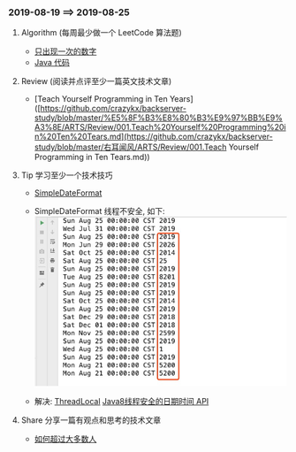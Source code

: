 ### 2019-08-19   ==>   2019-08-25

1. Algorithm (每周最少做一个 LeetCode 算法题)   
   - [只出现一次的数字](https://leetcode-cn.com/problems/single-number/)
   - [Java 代码](https://github.com/crazykx/backserver-study/tree/master/右耳闻风/ARTS/LeetCode/Algorithm/java/src/SingleNumber)
   
2. Review (阅读并点评至少一篇英文技术文章)
   
   - [Teach Yourself Programming in Ten Years]([https://github.com/crazykx/backserver-study/blob/master/%E5%8F%B3%E8%80%B3%E9%97%BB%E9%A3%8E/ARTS/Review/001.Teach%20Yourself%20Programming%20in%20Ten%20Tears.md](https://github.com/crazykx/backserver-study/blob/master/右耳闻风/ARTS/Review/001.Teach Yourself Programming in Ten Tears.md))
   
3. Tip 学习至少一个技术技巧
   
   - [SimpleDateFormat]([https://github.com/crazykx/backserver-study/tree/master/%E5%8F%B3%E8%80%B3%E9%97%BB%E9%A3%8E/ARTS/Tip/tip_week1/src/SimpleDateFormatTip](https://github.com/crazykx/backserver-study/tree/master/右耳闻风/ARTS/Tip/tip_week1/src/SimpleDateFormatTip))
   
   - SimpleDateFormat 线程不安全, 如下:![image-20190825151925413](./TipImg/simpleDate.png)
   - 解决:  [ThreadLocal]([https://github.com/crazykx/backserver-study/blob/master/%E5%8F%B3%E8%80%B3%E9%97%BB%E9%A3%8E/ARTS/Tip/tip_week1/src/SimpleDateFormatTip/ThreadLocalDateUtils.java](https://github.com/crazykx/backserver-study/blob/master/右耳闻风/ARTS/Tip/tip_week1/src/SimpleDateFormatTip/ThreadLocalDateUtils.java))  [ Java8线程安全的日期时间 API]([https://github.com/crazykx/backserver-study/blob/master/%E5%8F%B3%E8%80%B3%E9%97%BB%E9%A3%8E/ARTS/Tip/tip_week1/src/SimpleDateFormatTip/Java8DateUtils.java](https://github.com/crazykx/backserver-study/blob/master/右耳闻风/ARTS/Tip/tip_week1/src/SimpleDateFormatTip/Java8DateUtils.java))
   
4. Share 分享一篇有观点和思考的技术文章

   - [如何超过大多数人](https://coolshell.cn/articles/19464.html)

